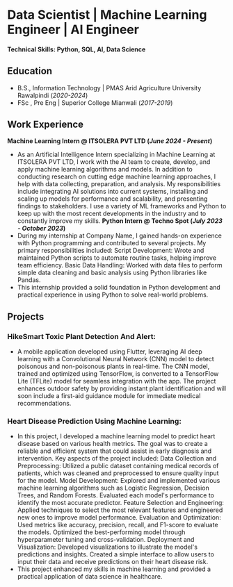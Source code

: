 # Data Scientist | Machine Learning Engineer | AI Engineer
#### Technical Skills: Python, SQL, AI, Data Science

## Education	 			        		
- B.S., Information Technology | PMAS Arid Agriculture University Rawalpindi (_2020-2024_)
- FSc , Pre Eng | Superior College Mianwali (_2017-2019_)

## Work Experience
**Machine Learning Intern @ ITSOLERA PVT LTD (_June 2024 - Present_)**
- As an Artificial Intelligence Intern specializing in Machine Learning at ITSOLERA PVT LTD, I work with the AI team to create, develop, and apply machine learning algorithms and models. In addition to conducting research on cutting edge machine learning approaches, I help with data collecting, preparation, and analysis. My responsibilities include integrating AI solutions into current systems, installing and scaling up models for performance and scalability, and presenting findings to stakeholders. I use a variety of ML frameworks and Python to keep up with the most recent developments in the industry and to constantly improve my skills.
**Python Intern @ Techno Spot (_July 2023 - October 2023_)**
- During my internship at Company Name, I gained hands-on experience with Python programming and contributed to several projects. My primary responsibilities included:
     Script Development: Wrote and maintained Python scripts to automate routine tasks, helping improve team efficiency.
     Basic Data Handling: Worked with data files to perform simple data cleaning and basic analysis using Python libraries like Pandas.
- This internship provided a solid foundation in Python development and practical experience in using Python to solve real-world problems.
## Projects
### HikeSmart Toxic Plant Detection And Alert:
- A mobile application developed using Flutter, leveraging AI deep learning with a Convolutional Neural Network (CNN) model to detect poisonous and non-poisonous plants in real-time. The CNN model, trained and optimized using TensorFlow, is converted to a TensorFlow Lite (TFLite) model for seamless integration with the app. The project enhances outdoor safety by providing instant plant identification and will soon include a first-aid guidance module for immediate medical recommendations.
### Heart Disease Prediction Using Machine Learning:
- In this project, I developed a machine learning model to predict heart disease based on various health metrics. The goal was to create a reliable and efficient system that could assist in early diagnosis and intervention. Key aspects of the project included:
    Data Collection and Preprocessing: Utilized a public dataset containing medical records of patients, which was cleaned and preprocessed to ensure quality input for the model.
    Model Development: Explored and implemented various machine learning algorithms such as Logistic Regression, Decision Trees, and Random Forests. Evaluated each model's performance to identify the most accurate predictor.
    Feature Selection and Engineering: Applied techniques to select the most relevant features and engineered new ones to improve model performance.
    Evaluation and Optimization: Used metrics like accuracy, precision, recall, and F1-score to evaluate the models. Optimized the best-performing model through hyperparameter tuning and cross-validation.
    Deployment and Visualization: Developed visualizations to illustrate the model's predictions and insights. Created a simple interface to allow users to input their data and receive predictions on their heart disease risk.
- This project enhanced my skills in machine learning and provided a practical application of data science in healthcare.
